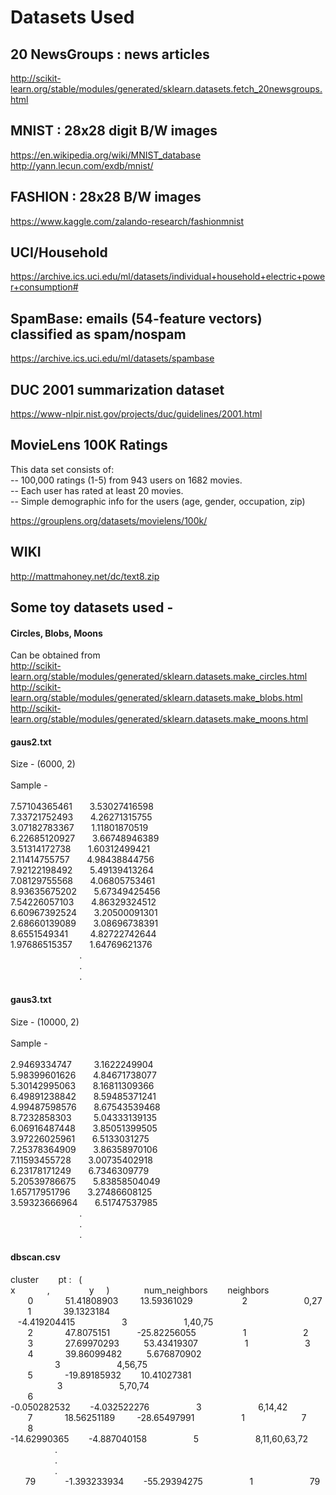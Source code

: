 # Datasets Used

## 20 NewsGroups : news articles
http://scikit-learn.org/stable/modules/generated/sklearn.datasets.fetch_20newsgroups.html

## MNIST : 28x28 digit B/W images
https://en.wikipedia.org/wiki/MNIST_database
http://yann.lecun.com/exdb/mnist/

## FASHION : 28x28 B/W images
https://www.kaggle.com/zalando-research/fashionmnist

## UCI/Household
https://archive.ics.uci.edu/ml/datasets/individual+household+electric+power+consumption#

## SpamBase: emails (54-feature vectors) classified as spam/nospam
https://archive.ics.uci.edu/ml/datasets/spambase

## DUC 2001 summarization dataset
https://www-nlpir.nist.gov/projects/duc/guidelines/2001.html

## MovieLens 100K Ratings

This data set consists of:<br />
-- 100,000 ratings (1-5) from 943 users on 1682 movies. <br />
-- Each user has rated at least 20 movies. <br />
-- Simple demographic info for the users (age, gender, occupation, zip)<br />

https://grouplens.org/datasets/movielens/100k/

## WIKI
http://mattmahoney.net/dc/text8.zip

## Some toy datasets used -

#### Circles, Blobs, Moons

Can be obtained from <br/>
http://scikit-learn.org/stable/modules/generated/sklearn.datasets.make_circles.html <br/>
http://scikit-learn.org/stable/modules/generated/sklearn.datasets.make_blobs.html <br/>
http://scikit-learn.org/stable/modules/generated/sklearn.datasets.make_moons.html <br/>

#### gaus2.txt

Size - (6000, 2) <br/> <br/>
Sample - <br/> <br/>
7.57104365461&nbsp;&nbsp;&nbsp;&nbsp;&nbsp;&nbsp; 3.53027416598 <br/>
7.33721752493 &nbsp;&nbsp;&nbsp;&nbsp;&nbsp;&nbsp;4.26271315755 <br/>
3.07182783367 &nbsp;&nbsp;&nbsp;&nbsp;&nbsp;&nbsp;1.11801870519 <br/>
6.22685120927&nbsp;&nbsp;&nbsp;&nbsp;&nbsp;&nbsp; 3.66748946389 <br/>
3.51314172738&nbsp;&nbsp;&nbsp;&nbsp;&nbsp;&nbsp; 1.60312499421 <br/>
2.11414755757&nbsp;&nbsp;&nbsp;&nbsp;&nbsp;&nbsp; 4.98438844756 <br/>
7.92122198492&nbsp;&nbsp;&nbsp;&nbsp;&nbsp;&nbsp; 5.49139413264 <br/>
7.08129755568&nbsp;&nbsp;&nbsp;&nbsp;&nbsp;&nbsp; 4.06805753461 <br/>
8.93635675202&nbsp;&nbsp;&nbsp;&nbsp;&nbsp;&nbsp; 5.67349425456 <br/>
7.54226057103&nbsp;&nbsp;&nbsp;&nbsp;&nbsp;&nbsp; 4.86329324512 <br/>
6.60967392524&nbsp;&nbsp;&nbsp;&nbsp;&nbsp;&nbsp; 3.20500091301 <br/>
2.68660139089&nbsp;&nbsp;&nbsp;&nbsp;&nbsp;&nbsp; 3.08696738391 <br/>
8.6551549341&nbsp;&nbsp;&nbsp;&nbsp;&nbsp;&nbsp;&nbsp;&nbsp; 4.82722742644 <br/>
1.97686515357&nbsp;&nbsp;&nbsp;&nbsp;&nbsp;&nbsp; 1.64769621376 <br/>
&nbsp;&nbsp;&nbsp;&nbsp;&nbsp;&nbsp;&nbsp;&nbsp;&nbsp;&nbsp;&nbsp;&nbsp;&nbsp;&nbsp;&nbsp;&nbsp;&nbsp;&nbsp;&nbsp;&nbsp;&nbsp;&nbsp;&nbsp;&nbsp;&nbsp;&nbsp;&nbsp;&nbsp;.<br/>
&nbsp;&nbsp;&nbsp;&nbsp;&nbsp;&nbsp;&nbsp;&nbsp;&nbsp;&nbsp;&nbsp;&nbsp;&nbsp;&nbsp;&nbsp;&nbsp;&nbsp;&nbsp;&nbsp;&nbsp;&nbsp;&nbsp;&nbsp;&nbsp;&nbsp;&nbsp;&nbsp;&nbsp;.<br/>
&nbsp;&nbsp;&nbsp;&nbsp;&nbsp;&nbsp;&nbsp;&nbsp;&nbsp;&nbsp;&nbsp;&nbsp;&nbsp;&nbsp;&nbsp;&nbsp;&nbsp;&nbsp;&nbsp;&nbsp;&nbsp;&nbsp;&nbsp;&nbsp;&nbsp;&nbsp;&nbsp;&nbsp;.<br/>

#### gaus3.txt

Size - (10000, 2) <br/> <br/>
Sample - <br/> <br/>
2.9469334747&nbsp;&nbsp;&nbsp;&nbsp;&nbsp;&nbsp;&nbsp;&nbsp; 3.1622249904 <br/>
5.98399601626&nbsp;&nbsp;&nbsp;&nbsp;&nbsp;&nbsp; 4.84671738077 <br/>
5.30142995063&nbsp;&nbsp;&nbsp;&nbsp;&nbsp;&nbsp; 8.16811309366 <br/>
6.49891238842&nbsp;&nbsp;&nbsp;&nbsp;&nbsp;&nbsp; 8.59485371241 <br/>
4.99487598576&nbsp;&nbsp;&nbsp;&nbsp;&nbsp;&nbsp; 8.67543539468 <br/>
8.7232858303 &nbsp;&nbsp;&nbsp;&nbsp;&nbsp;&nbsp;&nbsp;&nbsp;5.04333139135 <br/>
6.06916487448&nbsp;&nbsp;&nbsp;&nbsp;&nbsp;&nbsp; 3.85051399505 <br/>
3.97226025961&nbsp;&nbsp;&nbsp;&nbsp;&nbsp;&nbsp; 6.5133031275 <br/>
7.25378364909&nbsp;&nbsp;&nbsp;&nbsp;&nbsp;&nbsp; 3.86358970106 <br/>
7.11593455728&nbsp;&nbsp;&nbsp;&nbsp;&nbsp;&nbsp; 3.00735402918 <br/>
6.23178171249&nbsp;&nbsp;&nbsp;&nbsp;&nbsp;&nbsp; 6.7346309779 <br/>
5.20539786675&nbsp;&nbsp;&nbsp;&nbsp;&nbsp;&nbsp; 5.83858504049 <br/>
1.65717951796&nbsp;&nbsp;&nbsp;&nbsp;&nbsp;&nbsp; 3.27486608125 <br/>
3.59323666964&nbsp;&nbsp;&nbsp;&nbsp;&nbsp;&nbsp; 6.51747537985 <br/>
&nbsp;&nbsp;&nbsp;&nbsp;&nbsp;&nbsp;&nbsp;&nbsp;&nbsp;&nbsp;&nbsp;&nbsp;&nbsp;&nbsp;&nbsp;&nbsp;&nbsp;&nbsp;&nbsp;&nbsp;&nbsp;&nbsp;&nbsp;&nbsp;&nbsp;&nbsp;&nbsp;&nbsp;.<br/>
&nbsp;&nbsp;&nbsp;&nbsp;&nbsp;&nbsp;&nbsp;&nbsp;&nbsp;&nbsp;&nbsp;&nbsp;&nbsp;&nbsp;&nbsp;&nbsp;&nbsp;&nbsp;&nbsp;&nbsp;&nbsp;&nbsp;&nbsp;&nbsp;&nbsp;&nbsp;&nbsp;&nbsp;.<br/>
&nbsp;&nbsp;&nbsp;&nbsp;&nbsp;&nbsp;&nbsp;&nbsp;&nbsp;&nbsp;&nbsp;&nbsp;&nbsp;&nbsp;&nbsp;&nbsp;&nbsp;&nbsp;&nbsp;&nbsp;&nbsp;&nbsp;&nbsp;&nbsp;&nbsp;&nbsp;&nbsp;&nbsp;.<br/>

#### dbscan.csv
cluster&nbsp;&nbsp;&nbsp;&nbsp;&nbsp;&nbsp;&nbsp;&nbsp;pt :&nbsp;&nbsp;&nbsp;(&nbsp;&nbsp;&nbsp;	x&nbsp;&nbsp;&nbsp;&nbsp;&nbsp;&nbsp;&nbsp;&nbsp;&nbsp;&nbsp;&nbsp;&nbsp;&nbsp;,&nbsp;&nbsp;&nbsp;&nbsp;&nbsp;&nbsp;&nbsp;&nbsp;&nbsp;&nbsp;&nbsp;&nbsp;&nbsp;&nbsp;&nbsp;&nbsp;y&nbsp;&nbsp;&nbsp;&nbsp;&nbsp;)&nbsp;&nbsp;&nbsp;&nbsp;&nbsp;&nbsp;&nbsp;&nbsp;&nbsp;&nbsp;&nbsp;&nbsp;&nbsp;&nbsp;num_neighbors&nbsp;&nbsp;&nbsp;&nbsp;&nbsp;&nbsp;&nbsp;&nbsp;neighbors <br/>
&nbsp;&nbsp;&nbsp;&nbsp;&nbsp;&nbsp;&nbsp;0&nbsp;&nbsp;&nbsp;&nbsp;&nbsp;&nbsp;&nbsp;&nbsp;&nbsp;&nbsp;&nbsp;&nbsp;	51.41808903	&nbsp;&nbsp;&nbsp;&nbsp;&nbsp;&nbsp;&nbsp;    13.59361029	&nbsp;&nbsp;&nbsp;&nbsp;&nbsp;&nbsp;&nbsp;&nbsp;&nbsp;&nbsp;&nbsp;&nbsp;&nbsp;&nbsp;&nbsp;&nbsp;&nbsp;&nbsp;&nbsp;2&nbsp;&nbsp;&nbsp;&nbsp;&nbsp;&nbsp;&nbsp;&nbsp;&nbsp;&nbsp;&nbsp;&nbsp;&nbsp;&nbsp;&nbsp;&nbsp;&nbsp;&nbsp;&nbsp;&nbsp;&nbsp;&nbsp;&nbsp;0,27 <br/>&nbsp;&nbsp;&nbsp;&nbsp;&nbsp;&nbsp;
	        1&nbsp;&nbsp;&nbsp;&nbsp;&nbsp;&nbsp;&nbsp;&nbsp;&nbsp;&nbsp;&nbsp;&nbsp;	39.1323184	&nbsp;&nbsp;&nbsp;&nbsp;&nbsp;&nbsp; &nbsp;&nbsp;&nbsp;-4.419204415&nbsp;&nbsp;&nbsp;&nbsp;&nbsp;&nbsp;&nbsp;&nbsp;&nbsp;&nbsp;&nbsp;&nbsp;&nbsp;&nbsp;&nbsp;&nbsp;&nbsp;&nbsp;&nbsp;3&nbsp;&nbsp;&nbsp;&nbsp;&nbsp;&nbsp;&nbsp;&nbsp;&nbsp;&nbsp;&nbsp;&nbsp;&nbsp;&nbsp;&nbsp;&nbsp;&nbsp;&nbsp;&nbsp;&nbsp;&nbsp;&nbsp;&nbsp;1,40,75 <br/>&nbsp;&nbsp;&nbsp;&nbsp;&nbsp;&nbsp;
	        2&nbsp;&nbsp;&nbsp;&nbsp;&nbsp;&nbsp;&nbsp;&nbsp;&nbsp;&nbsp;&nbsp;&nbsp;	47.8075151	&nbsp;&nbsp;&nbsp;&nbsp;&nbsp;&nbsp;&nbsp;&nbsp;&nbsp;&nbsp;-25.82256055&nbsp;&nbsp;&nbsp;&nbsp;&nbsp;&nbsp;&nbsp;&nbsp;&nbsp;&nbsp;&nbsp;&nbsp;&nbsp;&nbsp;&nbsp;&nbsp;&nbsp;&nbsp;&nbsp;1&nbsp;&nbsp;&nbsp;&nbsp;&nbsp;&nbsp;&nbsp;&nbsp;&nbsp;&nbsp;&nbsp;&nbsp;&nbsp;&nbsp;&nbsp;&nbsp;&nbsp;&nbsp;&nbsp;&nbsp;&nbsp;&nbsp;&nbsp;2 <br/>&nbsp;&nbsp;&nbsp;&nbsp;&nbsp;&nbsp;
	        3&nbsp;&nbsp;&nbsp;&nbsp;&nbsp;&nbsp;&nbsp;&nbsp;&nbsp;&nbsp;&nbsp;&nbsp;	27.69970293	&nbsp;&nbsp;&nbsp;&nbsp;&nbsp;&nbsp;&nbsp;&nbsp;&nbsp;53.43419307	&nbsp;&nbsp;&nbsp;&nbsp;&nbsp;&nbsp;&nbsp;&nbsp;&nbsp;&nbsp;&nbsp;&nbsp;&nbsp;&nbsp;&nbsp;&nbsp;&nbsp; 1&nbsp;&nbsp;&nbsp;&nbsp;&nbsp;&nbsp;&nbsp;&nbsp;&nbsp;&nbsp;&nbsp;&nbsp;&nbsp;&nbsp;&nbsp;&nbsp;&nbsp;&nbsp;&nbsp;&nbsp;&nbsp;&nbsp;&nbsp;3 <br/>&nbsp;&nbsp;&nbsp;&nbsp;&nbsp;&nbsp;
	        4&nbsp;&nbsp;&nbsp;&nbsp;&nbsp;&nbsp;&nbsp;&nbsp;&nbsp;&nbsp;&nbsp;&nbsp;	39.86099482	&nbsp;&nbsp;&nbsp;&nbsp;&nbsp;&nbsp;&nbsp;&nbsp;&nbsp;5.676870902	&nbsp;&nbsp;&nbsp;&nbsp;&nbsp;&nbsp;&nbsp;&nbsp;&nbsp;&nbsp;&nbsp;&nbsp;&nbsp;&nbsp;&nbsp;&nbsp;&nbsp;&nbsp;3&nbsp;&nbsp;&nbsp;&nbsp;&nbsp;&nbsp;&nbsp;&nbsp;&nbsp;&nbsp;&nbsp;&nbsp;&nbsp;&nbsp;&nbsp;&nbsp;&nbsp;&nbsp;&nbsp;&nbsp;&nbsp;&nbsp;&nbsp;4,56,75 <br/>&nbsp;&nbsp;&nbsp;&nbsp;&nbsp;&nbsp;
	        5&nbsp;&nbsp;&nbsp;&nbsp;&nbsp;&nbsp;&nbsp;&nbsp;&nbsp;&nbsp;&nbsp;&nbsp;	-19.89185932&nbsp;&nbsp;&nbsp;&nbsp;&nbsp;&nbsp;&nbsp;&nbsp;10.41027381	&nbsp;&nbsp;&nbsp;&nbsp;&nbsp;&nbsp;&nbsp;&nbsp;&nbsp;&nbsp;&nbsp;&nbsp;&nbsp;&nbsp;&nbsp;&nbsp;&nbsp;&nbsp;&nbsp;3&nbsp;&nbsp;&nbsp;&nbsp;&nbsp;&nbsp;&nbsp;&nbsp;&nbsp;&nbsp;&nbsp;&nbsp;&nbsp;&nbsp;&nbsp;&nbsp;&nbsp;&nbsp;&nbsp;&nbsp;&nbsp;&nbsp;&nbsp;5,70,74 <br/>&nbsp;&nbsp;&nbsp;&nbsp;&nbsp;&nbsp;
	        6&nbsp;&nbsp;&nbsp;&nbsp;&nbsp;&nbsp;&nbsp;&nbsp;&nbsp;&nbsp;&nbsp;&nbsp;	-0.050282532&nbsp;&nbsp;&nbsp;&nbsp;&nbsp;&nbsp;&nbsp;&nbsp;-4.032522276&nbsp;&nbsp;&nbsp;&nbsp;&nbsp;&nbsp;&nbsp;&nbsp;&nbsp;&nbsp;&nbsp;&nbsp;&nbsp;&nbsp;&nbsp;&nbsp;&nbsp;&nbsp;&nbsp;3&nbsp;&nbsp;&nbsp;&nbsp;&nbsp;&nbsp;&nbsp;&nbsp;&nbsp;&nbsp;&nbsp;&nbsp;&nbsp;&nbsp;&nbsp;&nbsp;&nbsp;&nbsp;&nbsp;&nbsp;&nbsp;&nbsp;&nbsp;6,14,42 <br/>&nbsp;&nbsp;&nbsp;&nbsp;&nbsp;&nbsp;
	        7&nbsp;&nbsp;&nbsp;&nbsp;&nbsp;&nbsp;&nbsp;&nbsp;&nbsp;&nbsp;&nbsp;&nbsp;	18.56251189	&nbsp;&nbsp;&nbsp;&nbsp;&nbsp;&nbsp;&nbsp;&nbsp;-28.65497991&nbsp;&nbsp;&nbsp;&nbsp;&nbsp;&nbsp;&nbsp;&nbsp;&nbsp;&nbsp;&nbsp;&nbsp;&nbsp;&nbsp;&nbsp;&nbsp;&nbsp;&nbsp;&nbsp;1&nbsp;&nbsp;&nbsp;&nbsp;&nbsp;&nbsp;&nbsp;&nbsp;&nbsp;&nbsp;&nbsp;&nbsp;&nbsp;&nbsp;&nbsp;&nbsp;&nbsp;&nbsp;&nbsp;&nbsp;&nbsp;&nbsp;&nbsp;7 <br/>&nbsp;&nbsp;&nbsp;&nbsp;&nbsp;&nbsp;
	        8&nbsp;&nbsp;&nbsp;&nbsp;&nbsp;&nbsp;&nbsp;&nbsp;&nbsp;&nbsp;&nbsp;&nbsp;	-14.62990365&nbsp;&nbsp;&nbsp;&nbsp;&nbsp;&nbsp;&nbsp;&nbsp;-4.887040158&nbsp;&nbsp;&nbsp;&nbsp;&nbsp;&nbsp;&nbsp;&nbsp;&nbsp;&nbsp;&nbsp;&nbsp;&nbsp;&nbsp;&nbsp;&nbsp;&nbsp;&nbsp;&nbsp;5&nbsp;&nbsp;&nbsp;&nbsp;&nbsp;&nbsp;&nbsp;&nbsp;&nbsp;&nbsp;&nbsp;&nbsp;&nbsp;&nbsp;&nbsp;&nbsp;&nbsp;&nbsp;&nbsp;&nbsp;&nbsp;&nbsp;&nbsp;8,11,60,63,72 <br/>&nbsp;&nbsp;&nbsp;&nbsp;&nbsp;&nbsp;
	            &nbsp;&nbsp;&nbsp;&nbsp;&nbsp;&nbsp;&nbsp;&nbsp;&nbsp;&nbsp;&nbsp;.&nbsp;&nbsp;&nbsp;&nbsp;&nbsp;&nbsp;&nbsp;&nbsp;&nbsp;&nbsp;&nbsp;&nbsp;&nbsp;&nbsp;&nbsp;&nbsp;&nbsp;&nbsp;<br/>&nbsp;&nbsp;&nbsp;&nbsp;&nbsp;&nbsp;&nbsp;&nbsp;&nbsp;&nbsp;&nbsp;&nbsp;&nbsp;&nbsp;&nbsp;&nbsp;&nbsp;&nbsp;.<br/>&nbsp;&nbsp;&nbsp;&nbsp;&nbsp;&nbsp;&nbsp;&nbsp;&nbsp;&nbsp;&nbsp;&nbsp;&nbsp;&nbsp;&nbsp;&nbsp;&nbsp;&nbsp;. <br/>
	        &nbsp;&nbsp;&nbsp;&nbsp;&nbsp;&nbsp;79&nbsp;&nbsp;&nbsp;&nbsp;&nbsp;&nbsp;&nbsp;&nbsp;&nbsp;&nbsp;&nbsp;	-1.393233934&nbsp;&nbsp;&nbsp;&nbsp;&nbsp;&nbsp;&nbsp;	-55.29394275&nbsp;&nbsp;&nbsp;&nbsp;&nbsp;&nbsp;&nbsp;&nbsp;&nbsp;&nbsp;&nbsp;&nbsp;&nbsp;&nbsp;&nbsp;&nbsp;&nbsp;&nbsp;	1&nbsp;&nbsp;&nbsp;&nbsp;&nbsp;&nbsp;&nbsp;&nbsp;&nbsp;&nbsp;&nbsp;&nbsp;&nbsp;&nbsp;&nbsp;&nbsp;&nbsp;&nbsp;&nbsp;&nbsp;&nbsp;&nbsp;	            79 <br/>&nbsp;&nbsp;&nbsp;&nbsp;&nbsp;&nbsp;

